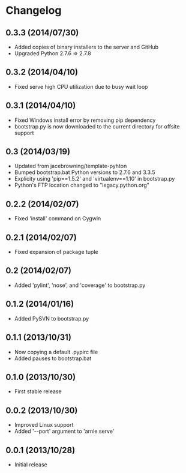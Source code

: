 Changelog
=========

0.3.3 (2014/07/30)
------------------

- Added copies of binary installers to the server and GitHub
- Upgraded Python 2.7.6 => 2.7.8

0.3.2 (2014/04/10)
------------------

- Fixed serve high CPU utilization due to busy wait loop

0.3.1 (2014/04/10)
------------------

- Fixed Windows install error by removing pip dependency
- bootstrap.py is now downloaded to the current directory for offsite support

0.3 (2014/03/19)
----------------

- Updated from jacebrowning/template-pyhton
- Bumped bootstrap.bat Python versions to 2.7.6 and 3.3.5
- Explicity using 'pip==1.5.2' and 'virtualenv==1.10' in bootstrap.py
- Python's FTP location changed to "legacy.python.org"

0.2.2 (2014/02/07)
------------------

- Fixed 'install' command on Cygwin

0.2.1 (2014/02/07)
------------------

- Fixed expansion of package tuple

0.2 (2014/02/07)
----------------

- Added 'pylint', 'nose', and 'coverage' to bootstrap.py

0.1.2 (2014/01/16)
------------------

- Added PySVN to bootstrap.py

0.1.1 (2013/10/31)
------------------

- Now copying a default .pypirc file
- Added pauses to bootstrap.bat

0.1.0 (2013/10/30)
------------------

- First stable release

0.0.2 (2013/10/30)
------------------

- Improved Linux support
- Added '--port' argument to 'arnie serve'

0.0.1 (2013/10/28)
------------------

- Initial release
